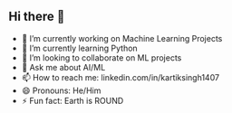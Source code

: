 ## Hi there 👋

- 🔭 I’m currently working on Machine Learning Projects
- 🌱 I’m currently learning Python
- 👯 I’m looking to collaborate on ML projects
- 💬 Ask me about AI/ML
- 📫 How to reach me: linkedin.com/in/kartiksingh1407
- 😄 Pronouns: He/Him
- ⚡ Fun fact: Earth is ROUND

